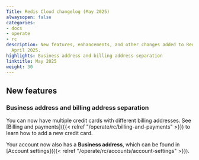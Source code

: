 ```yaml
---
Title: Redis Cloud changelog (May 2025)
alwaysopen: false
categories:
- docs
- operate
- rc
description: New features, enhancements, and other changes added to Redis Cloud during
  April 2025.
highlights: Business address and billing address separation
linktitle: May 2025
weight: 30
---
```


## New features

### Business address and billing address separation

You can now have multiple credit cards with different billing addresses. See [Billing and payments]({{< relref "/operate/rc/billing-and-payments" >}}) to learn how to add a new credit card.

Your account now also has a **Business address**, which can be found in [Account settings]({{< relref "/operate/rc/accounts/account-settings" >}}).